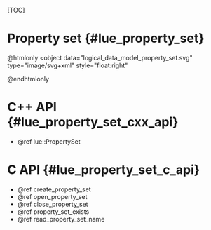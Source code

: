 [TOC]

# Property set  {#lue_property_set}

@htmlonly
<object
    data="logical_data_model_property_set.svg"
    type="image/svg+xml"
    style="float:right"
>
</object>
@endhtmlonly


# C++ API  {#lue_property_set_cxx_api}
- @ref lue::PropertySet


# C API  {#lue_property_set_c_api}
- @ref create_property_set
- @ref open_property_set
- @ref close_property_set
- @ref property_set_exists
- @ref read_property_set_name
